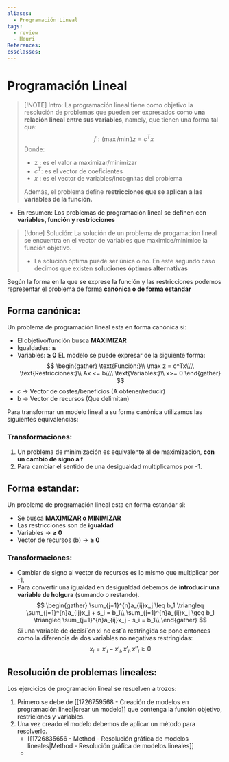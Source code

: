 ```yaml
---
aliases:
  - Programación Lineal
tags:
  - review
  - Heuri
References: 
cssclasses:
---
```

# Programación Lineal

> [!NOTE] Intro:
> La programación lineal tiene como objetivo la resolución de problemas que pueden ser expresados como **una relación lineal entre sus variables**, namely, que tienen una forma tal que: 
> $$
> f: (\max/\min) z = c^Tx
> $$
> Donde: 
> + z : es el valor a maximizar/minimizar
> + $c^T$: es el vector de coeficientes
> + $x$ : es el vector de variables/incognitas del problema
>
>Además, el problema define **restricciones que se aplican a las variables de la función.**

+ En resumen: Los problemas de programación lineal se definen con **variables, función y restricciones**


> [!done] Solución:
> La solución de un problema de progamación lineal se encuentra en el vector de variables que maximice/minimice la función objetivo.
> + La solución óptima puede ser única o no. En este segundo caso decimos que existen **soluciones óptimas alternativas**


Según la forma en la que se exprese la función y las restricciones podemos representar el problema de forma **canónica o de forma estandar**
## Forma canónica:
Un problema de programación lineal esta en forma canónica si: 
+ El objetivo/función busca **MAXIMIZAR**
+ Igualdades: **≤**
+ Variables: **≥ 0**
EL modelo se puede expresar de la siguiente forma:
$$
\begin{gather}
\text{Función:}\\
\max z = c^Tx\\\\
\text{Restricciones:}\\
Ax <= b\\\\
\text{Variables:}\\
x>= 0
\end{gather}
$$
+ c → Vector de costes/beneficios (A obtener/reducir)
+ b → Vector de recursos (Que delimitan)

Para transformar un modelo lineal a su forma canónica utilizamos las siguientes equivalencias:
### Transformaciones:
1. Un problema de minimización es equivalente al de maximización, **con un cambio de signo a f**
2. Para cambiar el sentido de una desigualdad multiplicamos por -1.
## Forma estandar:
Un problema de programación lineal esta en forma estandar si: 
+ Se busca **MAXIMIZAR o MINIMIZAR**
+ Las restricciones son de **igualdad**
+ Variables → **≥ 0**
+ Vector de recursos (b) → **≥ 0** 

### Transformaciones: 
+ Cambiar de signo al vector de recursos es lo mismo que multiplicar por -1. 
+ Para convertir una igualdad en desigualdad debemos de **introducir una variable de holgura** (sumando o restando).
$$
\begin{gather}
\sum_{j=1}^{n}a_{ij}x_j \leq b_1  \triangleq \sum_{j=1}^{n}a_{ij}x_j + s_i = b_1\\
\sum_{j=1}^{n}a_{ij}x_j \geq b_1  \triangleq \sum_{j=1}^{n}a_{ij}x_j - s_i = b_1\\
\end{gather}
$$
Si una variable de decisi´on xi no est´a restringida se pone entonces como la diferencia de dos variables no negativas restringidas: 
$$
x_i = x'_i − x'_i , x'_i , x ''_i ≥ 0
$$
## Resolución de problemas lineales: 
Los ejercicios de programación lineal se resuelven a trozos:
1. Primero se debe de [[1726759568 - Creación de modelos en programación lineal|crear un modelo]] que contenga la función objetivo, restriciones y variables. 
2. Una vez creado el modelo debemos de aplicar un método para resolverlo. 
	+ [[1726835656 - Method - Resolución gráfica de modelos lineales|Method - Resolución gráfica de modelos lineales]]
	+ 